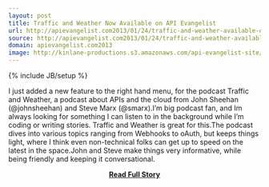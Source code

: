 ```yaml
---
layout: post
title: Traffic and Weather Now Available on API Evangelist
url: http://apievangelist.com2013/01/24/traffic-and-weather-available-on-api-evangelist/
source: http://apievangelist.com2013/01/24/traffic-and-weather-available-on-api-evangelist/
domain: apievangelist.com2013
image: http://kinlane-productions.s3.amazonaws.com/api-evangelist-site/blog/Traffic-and-Weather.png
---
```

{% include JB/setup %}<p>I just added a new feature to the right hand menu, for the podcast Traffic and Weather, a podcast about APIs and the cloud from John Sheehan (@johnsheehan) and Steve Marx (@smarx).I’m big podcast fan, and Im always looking for something I can listen to in the background while I’m coding or writing stories. Traffic and Weather is great for this.The podcast dives into various topics ranging from Webhooks to oAuth, but keeps things light, where I think even non-technical folks can get up to speed on the latest in the space.John and Steve make things very informative, while being friendly and keeping it conversational.</p>
<center><p><a href="http://apievangelist.com2013/01/24/traffic-and-weather-available-on-api-evangelist/" style='padding:25px; font-sze:18px; font-weight: bold;'>Read Full Story</a></p></center>
